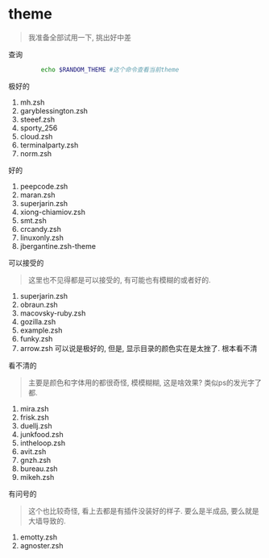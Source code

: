 # theme
> 我准备全部试用一下, 挑出好中差

查询

```sh
		 echo $RANDOM_THEME #这个命令查看当前theme
```



极好的

1. mh.zsh
2. garyblessington.zsh
3. steeef.zsh
4. sporty_256
5. cloud.zsh
6. terminalparty.zsh
7. norm.zsh

好的

1. peepcode.zsh
2. maran.zsh
3. superjarin.zsh
4. xiong-chiamiov.zsh
5. smt.zsh
6. crcandy.zsh
7. linuxonly.zsh
8. jbergantine.zsh-theme

可以接受的

> 这里也不见得都是可以接受的, 有可能也有模糊的或者好的.

1. superjarin.zsh
2. obraun.zsh
3. macovsky-ruby.zsh
4. gozilla.zsh
5. example.zsh
6. funky.zsh
7. arrow.zsh 可以说是极好的, 但是, 显示目录的颜色实在是太挫了. 根本看不清

看不清的

>  主要是颜色和字体用的都很奇怪, 模模糊糊, 这是啥效果? 类似ps的发光字了都.

1. mira.zsh
2. frisk.zsh
3. duellj.zsh
4. junkfood.zsh
5. intheloop.zsh
6. avit.zsh
7. gnzh.zsh
8. bureau.zsh
9. mikeh.zsh

有问号的

> 这个也比较奇怪, 看上去都是有插件没装好的样子. 要么是半成品, 要么就是大墙导致的.

1. emotty.zsh
2. agnoster.zsh
